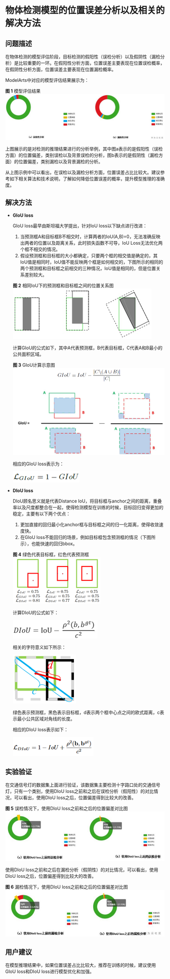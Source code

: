 # 物体检测模型的位置误差分析以及相关的解决方法<a name="modelarts_eval_0002"></a>

## 问题描述<a name="zh-cn_topic_0275437218_section1475102210454"></a>

在物体检测的模型评估阶段，目标检测的假阳性（误检分析）以及假阴性（漏检分析）是比较重要的一环。在假阳性分析方面，位置误差主要表现在位置误检概率，在假阴性分析方面，位置误差主要表现在位置漏检概率。

ModelArts中对应的模型评估结果展示为：

**图 1**  模型评估结果<a name="zh-cn_topic_0275437218_fig759316272465"></a>  
![](figures/模型评估结果-33.jpg "模型评估结果-33")

上图展示的是对检测的推理结果进行的分析举例，其中图a表示的是假阳性（误检方面）的位置偏差，类别误检以及背景误检的分析，图b表示的是假阴性（漏检方面）的位置偏差，类别漏检以及背景漏检的分析。

从上图示例中可以看出，在误检以及漏检分析方面，位置误差占比比较大。建议参考如下相关算法和技术说明，了解如何降低位置误差的概率，提升模型推理的准确度。

## 解决方法<a name="zh-cn_topic_0275437218_section926342483"></a>

-   **GIoU loss**

    GIoU loss最早由斯坦福大学提出，针对IoU loss以下缺点进行改进：

    1.  当预测框A和目标框B不相交时，计算两者的IoU\(A,B\)=0，无法准确反映出两者的位置以及距离关系，此时损失函数不可导，IoU Loss无法优化两个框不相交的情况。
    2.  假设预测框和目标框的大小都确定，只要两个框的相交值是确定的，其IoU值是相同时，IoU值不能反映两个框是如何相交的，下图所示的相同的两个预测框和目标框之前相交的三种情况，IoU值是相同的，但是位置关系差别较大。

    **图 2**  相同IoU下的预测框和目标框之间的位置关系图<a name="zh-cn_topic_0275437218_fig13824144554814"></a>  
    ![](figures/相同IoU下的预测框和目标框之间的位置关系图.png "相同IoU下的预测框和目标框之间的位置关系图")

    计算GIoU的公式如下，其中A代表预测框，B代表目标框，C代表A和B最小的公共面积区域。

    **图 3**  GIoU计算示意图<a name="zh-cn_topic_0275437218_fig9931357184820"></a>  
    ![](figures/GIoU计算示意图.png "GIoU计算示意图")

    相应的GIoU loss表示为：

    ![](figures/zh-cn_image_0289379730.png)

-   **DIoU loss**

    DIoU顾名思义就是代表Distance IoU，将目标框与anchor之间的距离，重叠率以及尺度都整合在一起，使得检测模型在训练的时候，目标回归变得更加的稳定，主要有以下两个优点：

    1.  更加直接的回归最小化anchor框与目标框之间的归一化距离，使得收敛速度快。
    2.  在GIoU loss不能回归的场景，例如目标框包含预测框的情况（下图所示），也能快速的回归bbox。

    **图 4**  绿色代表目标框，红色代表预测框<a name="zh-cn_topic_0275437218_fig865555117313"></a>  
    ![](figures/绿色代表目标框-红色代表预测框.png "绿色代表目标框-红色代表预测框")

    计算DIoU的公式如下：

    ![](figures/zh-cn_image_0289380715.png)

    相关的字符意义如下所示：

    ![](figures/zh-cn_image_0289380977.png)

    绿色表示预测框，黑色表示目标框，d表示两个框中心点之间的欧式距离，c表示最小公共区域对角线的长度。

    相应的DIoU loss表示如下：

    ![](figures/zh-cn_image_0289386205.png)


## 实验验证<a name="zh-cn_topic_0275437218_section14394121110619"></a>

在交通信号灯的数据集上面进行验证，该数据集主要检测十字路口处的交通信号灯，只有一个类别，使用DIoU loss之前和之后在误检分析（假阳性）的对比情况，可以看出，使用DIoU loss之后，位置偏差得到比较大的改善。

**图 5**  误检情况下，使用DIoU loss之前和之后的位置偏差对比图<a name="zh-cn_topic_0275437218_fig16605121815113"></a>  
![](figures/误检情况下-使用DIoU-loss之前和之后的位置偏差对比图.jpg "误检情况下-使用DIoU-loss之前和之后的位置偏差对比图")

使用DIoU loss之前和之后在漏检分析（假阴性）的对比情况，可以看出，使用DIoU loss之后，位置偏差得到比较大的改善。

**图 6**  漏检情况下，使用DIoU loss之前和之后的位置偏差对比图<a name="zh-cn_topic_0275437218_fig1326093811110"></a>  
![](figures/漏检情况下-使用DIoU-loss之前和之后的位置偏差对比图.jpg "漏检情况下-使用DIoU-loss之前和之后的位置偏差对比图")

## 用户建议<a name="zh-cn_topic_0275437218_section16230420168"></a>

在模型推理结果中，如果位置误差占比比较大，推荐在训练的时候，建议使用GIoU loss和DIoU loss进行模型优化和加强。

